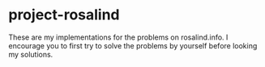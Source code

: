 # project-rosalind
These are my implementations for the problems on rosalind.info. I encourage you to first try to solve the problems by yourself before looking my solutions.
